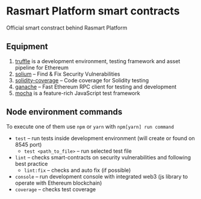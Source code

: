 # Rasmart Platform smart contracts
Official smart constract behind Rasmart Platform

## Equipment
  1. [truffle](http://truffleframework.com/) is a development environment, testing framework and asset pipeline for Ethereum
  2. [solium](https://www.getsolium.com/) – Find & Fix Security Vulnerabilities
  2. [solidity-coverage](https://github.com/sc-forks/solidity-coverage) – Code coverage for Solidity testing
  2. [ganache](https://github.com/trufflesuite/ganache-cli) – Fast Ethereum RPC client for testing and development
  3. [mocha](https://mochajs.org/) is a feature-rich JavaScript test framework

## Node environment commands 

To execute one of them use `npm` or `yarn` with `npm[yarn] run command`

* `test` – run tests inside development environment (will create or found on 8545 port)
  * `test <path_to_file>` – run selected test file
* `lint` – checks smart-contracts on security vulnerabilities and following best practice
  * `lint:fix` – checks and auto fix (if possible)
* `console` – run development console with integrated web3 (js library to operate with Ethereum blockchain)
* `coverage` – checks test coverage
